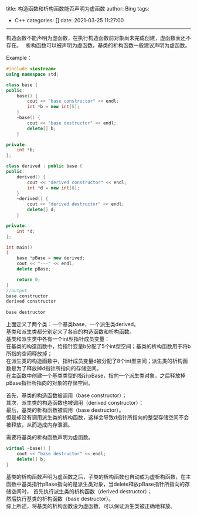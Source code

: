 title: 构造函数和析构函数能否声明为虚函数
author: Bing
tags:
  - C++
categories: []
date: 2021-03-25 11:27:00
---
构造函数不能声明为虚函数，在执行构造函数前对象尚未完成创建，虚函数表还不存在。  
析构函数可以被声明为虚函数，基类的析构函数一般建议声明为虚函数。  

Example：  
``` c++
#include <iostream>
using namespace std;

class base {
public:
    base() {
        cout << "base constructor" << endl;
        int *b = new int[5];
    }
    ~base() {
        cout << "base destructor" << endl;
        delete[] b;
    }

private:
    int *b;
};

class derived : public base {
public:
    derived() {
        cout << "derived constructor" << endl;
        int *d = new int[8];
    }
    ~derived() {
        cout << "derived destructor" << endl;
        delete[] d;
    }

private:
    int *d;
};

int main()
{
    base *pBase = new derived;
    cout << "---" << endl;
    delete pBase;

    return 0;
}
//output  
base constructor
derived constructor
---
base destructor
```
上面定义了两个类：一个基类base，一个派生类derived。  
基类和派生类都分别定义了各自的构造函数和析构函数。  
基类和派生类中各有一个int型指针成员变量：  
在基类的构造函数中，给指针变量b分配了5个int型空间；基类的析构函数用于将b所指的空间释放掉；  
在派生类的构造函数中，指针成员变量d被分配了8个int型空间；派生类的析构函数是为了释放掉d指针所指向的存储空间。  
在主函数中创建一个基类类型的指针pBase，指向一个派生类对象，之后释放掉pBase指针所指向的对象的存储空间。  

首先，基类的构造函数被调用（base constructor）；  
其次，派生类的构造函数也被调用（derived constructor）；  
最后，基类的析构函数被调用（base destructor）。  
但是却没有调用派生类的析构函数，这样会导致d指针所指向的整型存储空间不会被释放，从而造成内存泄漏。  

需要将基类的析构函数声明为虚函数。  
``` C++
virtual ~base() {
    cout << "base destructor" << endl;
    delete[] b;
}
```
基类的析构函数声明为虚函数之后，子类的析构函数也自动成为虚析构函数，在主函数中基类指针pBase指向的是派生类对象，当delete释放pBase指针所指向的存储空间时，
首先执行派生类的析构函数（derived destructor）；  
然后执行基类的析构函数（base destructor）。  
综上所述，将基类的析构函数设为虚函数，可以保证派生类被正确地释放。 
